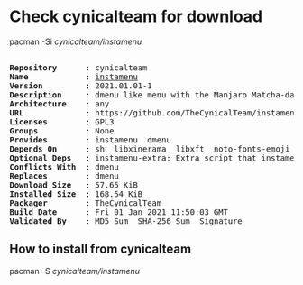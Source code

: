 # Check cynicalteam for download

pacman -Si *cynicalteam/instamenu*

<div class="highlight"><pre class="highlight"><text>
<b>Repository</b>      : cynicalteam
<b>Name</b>            : <a href="../../x86_64/instamenu-2021.01.01-1-any.pkg.tar.zst">instamenu</a>
<b>Version</b>         : 2021.01.01-1
<b>Description</b>     : dmenu like menu with the Manjaro Matcha-dark-sea theme
<b>Architecture</b>    : any
<b>URL</b>             : https://github.com/TheCynicalTeam/instamenu
<b>Licenses</b>        : GPL3
<b>Groups</b>          : None
<b>Provides</b>        : instamenu  dmenu
<b>Depends On</b>      : sh  libxinerama  libxft  noto-fonts-emoji  ttf-joypixels  siji  cantarell-fonts  nerd-fonts-fira-code  instamenu-schemas
<b>Optional Deps</b>   : instamenu-extra: Extra script that instamenu can use
<b>Conflicts With</b>  : dmenu
<b>Replaces</b>        : dmenu
<b>Download Size</b>   : 57.65 KiB
<b>Installed Size</b>  : 168.54 KiB
<b>Packager</b>        : TheCynicalTeam <wayne6324@gmail.com>
<b>Build Date</b>      : Fri 01 Jan 2021 11:50:03 GMT
<b>Validated By</b>    : MD5 Sum  SHA-256 Sum  Signature
</text></pre></div>

## How to install from cynicalteam

pacman -S *cynicalteam/instamenu*
